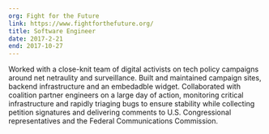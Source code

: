 ```yaml
---
org: Fight for the Future
link: https://www.fightforthefuture.org/
title: Software Engineer
date: 2017-2-21
end: 2017-10-27
---
```

Worked with a close-knit team of digital activists on tech policy campaigns around net netraulity and surveillance. Built and maintained campaign sites, backend infrastructure and an embedadble widget. Collaborated with coalition partner engineers on a large day of action, monitoring critical infrastructure and rapidly triaging bugs to ensure stability while collecting petition signatures and delivering comments to U.S. Congressional representatives and the Federal Communications Commission.
